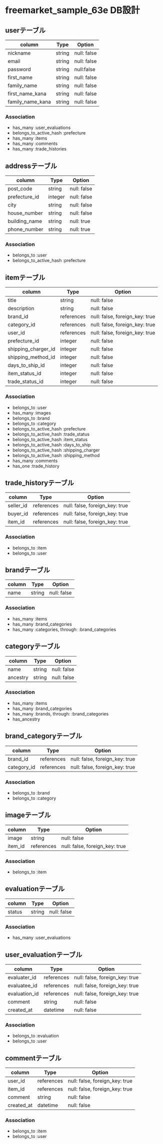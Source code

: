 # freemarket_sample_63e DB設計
## userテーブル
|column|Type|Option|
|------|----|------|
|nickname|string|null: false|
|email|string|null: false|
|password|string|null:false|
|first_name|string|null: false|
|family_name|string|null: false|
|first_name_kana|string|null: false|
|family_name_kana|string|null: false|


### Association
- has_many :user_evaluations
- belongs_to_active_hash :prefecture
- has_many :items
- has_many :comments
- has_many :trade_histories



## addressテーブル
|column|Type|Option|
|------|----|------|
|post_code|string|null: false|
|prefecture_id|integer|null: false|
|city|string|null: false|
|house_number|string|null: false|
|building_name|string|null: true|
|phone_number|string|null: true|

### Association
- belongs_to :user
- belongs_to_active_hash :prefecture



## itemテーブル
|column|Type|Option|
|------|----|------|
|title|string|null: false|
|description|string|null: false|
|brand_id|references|null: false, foreign_key: true|
|category_id|references|null: false, foreign_key: true|
|user_id|references|null: false, foreign_key: true|(出品者ID)
|prefecture_id|integer|null: false|
|shipping_charger_id|integer|null: false|
|shipping_method_id|integer|null: false|
|days_to_ship_id|integer|null: false|
|item_status_id|integer|null: false|
|trade_status_id|integer|null: false|

### Association
- belongs_to :user
- has_many :images
- belongs_to :brand
- belongs_to :category
- belongs_to_active_hash :prefecture
- belongs_to_active_hash :trade_status
- belongs_to_active_hash :item_status
- belongs_to_active_hash :days_to_ship
- belongs_to_active_hash :shipping_charger
- belongs_to_active_hash :shipping_method
- has_many :comments
- has_one :trade_history



##  trade_historyテーブル
|column|Type|Option|
|------|----|------|
|seller_id|references|null: false, foreign_key: true|(user_id)
|buyer_id|references|null: false, foreign_key: true|(user_id)
|item_id|references|null: false, foreign_key: true|

### Association
- belongs_to :item
- belongs_to :user




## brandテーブル
|column|Type|Option|
|------|----|------|
|name|string|null: false|

### Association
- has_many :items
- has_many :brand_categories
- has_many :categories, through: :brand_categories



## categoryテーブル
|column|Type|Option|
|------|----|------|
|name|string|null: false|
|ancestry|string|null: false|


### Association
- has_many :items
- has_many :brand_categories
- has_many :brands, through: :brand_categories
- has_ancestry


## brand_categoryテーブル
|column|Type|Option|
|------|----|------|
|brand_id|references|null: false, foreign_key: true|
|category_id|references|null: false, foreign_key: true|

### Association
- belongs_to :brand
- belongs_to :category


## imageテーブル
|column|Type|Option|
|------|----|------|
|image|string|null: false|
|item_id|references|null: false, foreign_key: true|

### Association
- belongs_to :item


## evaluationテーブル
|column|Type|Option|
|------|----|------|
|status|string|null: false|

### Association
- has_many :user_evaluations


## user_evaluationテーブル
|column|Type|Option|
|------|----|------|
|evaluater_id|references|null: false, foreign_key: true|(評価する人 user_id)
|evaluatee_id|references|null: false, foreign_key: true|(評価される人 user_id)
|evaluation_id|references|null: false, foreign_key: true|
|comment|string|null: false|
|created_at|datetime|null: false|

### Association
- belongs_to :evaluation
- belongs_to :user

## commentテーブル
|column|Type|Option|
|------|----|------|
|user_id|references|null: false, foreign_key: true|
|item_id|references|null: false, foreign_key: true|
|comment|string|null: false|
|created_at|datetime|null: false|

### Association
- belongs_to :item
- belongs_to :user
